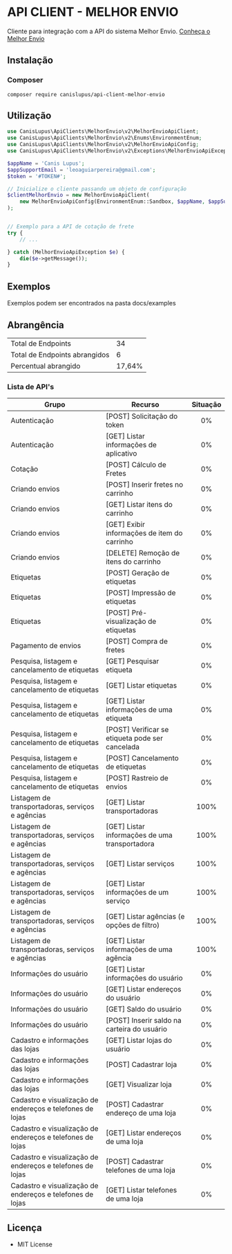 # API CLIENT - MELHOR ENVIO

Cliente para integração com a API do sistema Melhor Envio. [Conheça o Melhor Envio](https://www.melhorenvio.com.br)

## Instalação

### Composer

```
composer require canislupus/api-client-melhor-envio
```

## Utilização

~~~php
use CanisLupus\ApiClients\MelhorEnvio\v2\MelhorEnvioApiClient;
use CanisLupus\ApiClients\MelhorEnvio\v2\Enums\EnvironmentEnum;
use CanisLupus\ApiClients\MelhorEnvio\v2\MelhorEnvioApiConfig;
use CanisLupus\ApiClients\MelhorEnvio\v2\Exceptions\MelhorEnvioApiException;

$appName = 'Canis Lupus';
$appSupportEmail = 'leoaguiarpereira@gmail.com';
$token = '#TOKEN#';

// Inicialize o cliente passando um objeto de configuração
$clientMelhorEnvio = new MelhorEnvioApiClient(
    new MelhorEnvioApiConfig(EnvironmentEnum::Sandbox, $appName, $appSupportEmail, $token)
);


// Exemplo para a API de cotação de frete
try {    
    // ...

} catch (MelhorEnvioApiException $e) {
    die($e->getMessage());
}
~~~


## Exemplos

Exemplos podem ser encontrados na pasta docs/examples




## Abrangência

<table>
<tr>
    <td>Total de Endpoints</td>
    <td>34</td>
</tr>
<tr>
    <td>Total de Endpoints abrangidos</td>
    <td>6</td>
</tr>
<tr>
    <td>Percentual abrangido</td>
    <td>17,64%</td>
</tr>
</table>



### Lista de API's

| **Grupo**                                                 | **Recurso**                                     | **Situação** |
|-----------------------------------------------------------|-------------------------------------------------|:------------:|
| Autenticação                                              | [POST] Solicitação do token                     |      0%      |
| Autenticação                                              | [GET] Listar informações de aplicativo          |      0%      |
| Cotação                                                   | [POST] Cálculo de Fretes                        |      0%      |
| Criando envios                                            | [POST] Inserir fretes no carrinho               |      0%      |
| Criando envios                                            | [GET] Listar itens do carrinho                  |      0%      | 
| Criando envios                                            | [GET] Exibir informações de item do carrinho    |      0%      |
| Criando envios                                            | [DELETE] Remoção de itens do carrinho           |      0%      |
| Etiquetas                                                 | [POST] Geração de etiquetas                     |      0%      |
| Etiquetas                                                 | [POST] Impressão de etiquetas                   |      0%      |
| Etiquetas                                                 | [POST] Pré-visualização de etiquetas            |      0%      |
| Pagamento de envios                                       | [POST] Compra de fretes                         |      0%      |
| Pesquisa, listagem e cancelamento de etiquetas            | [GET] Pesquisar etiqueta                        |      0%      |
| Pesquisa, listagem e cancelamento de etiquetas            | [GET] Listar etiquetas                          |      0%      |
| Pesquisa, listagem e cancelamento de etiquetas            | [GET] Listar informações de uma etiqueta        |      0%      |
| Pesquisa, listagem e cancelamento de etiquetas            | [POST] Verificar se etiqueta pode ser cancelada |      0%      |
| Pesquisa, listagem e cancelamento de etiquetas            | [POST] Cancelamento de etiquetas                |      0%      |
| Pesquisa, listagem e cancelamento de etiquetas            | [POST] Rastreio de envios                       |      0%      |
| Listagem de transportadoras, serviços e agências          | [GET] Listar transportadoras                    |     100%     |
| Listagem de transportadoras, serviços e agências          | [GET] Listar informações de uma transportadora  |     100%     |
| Listagem de transportadoras, serviços e agências          | [GET] Listar serviços                           |     100%     |
| Listagem de transportadoras, serviços e agências          | [GET] Listar informações de um serviço          |     100%     |
| Listagem de transportadoras, serviços e agências          | [GET] Listar agências (e opções de filtro)      |     100%     |
| Listagem de transportadoras, serviços e agências          | [GET] Listar informações de uma agência         |     100%     |
| Informações do usuário                                    | [GET] Listar informações do usuário             |      0%      |
| Informações do usuário                                    | [GET] Listar endereços do usuário               |      0%      |
| Informações do usuário                                    | [GET] Saldo do usuário                          |      0%      |
| Informações do usuário                                    | [POST] Inserir saldo na carteira do usuário     |      0%      |
| Cadastro e informações das lojas                          | [GET] Listar lojas do usuário                   |      0%      |
| Cadastro e informações das lojas                          | [POST] Cadastrar loja                           |      0%      |
| Cadastro e informações das lojas                          | [GET] Visualizar loja                           |      0%      |
| Cadastro e visualização de endereços e telefones de lojas | [POST] Cadastrar endereço de uma loja           |      0%      |
| Cadastro e visualização de endereços e telefones de lojas | [GET] Listar endereços de uma loja              |      0%      |
| Cadastro e visualização de endereços e telefones de lojas | [POST] Cadastrar telefones de uma loja          |      0%      |
| Cadastro e visualização de endereços e telefones de lojas | [GET] Listar telefones de uma loja              |      0%      |


## Licença

- MIT License
